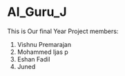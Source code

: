 # AI_Guru_J
This is Our  final Year Project
members:
1. Vishnu Premarajan
2. Mohammed Ijas p
3. Eshan Fadil
4. Juned
